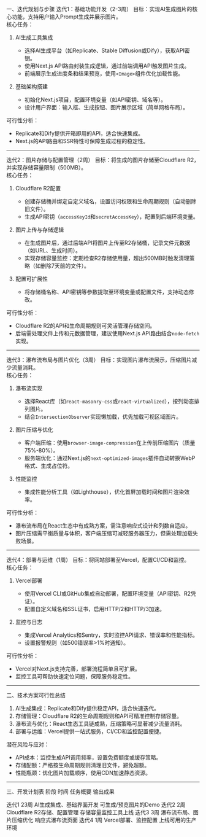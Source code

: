 一、迭代规划与步骤
 迭代1：基础功能开发（2-3周）
目标：实现AI生成图片的核心功能，支持用户输入Prompt生成并展示图片。  
核心任务：  
1. AI生成工具集成  
   - 选择AI生成平台（如Replicate、Stable Diffusion或Dify），获取API密钥。  
   - 使用Next.js API路由封装生成逻辑，通过前端调用API触发图片生成。  
   - 前端展示生成进度条和结果预览，使用`<Image>`组件优化加载性能。  

2. 基础架构搭建  
   - 初始化Next.js项目，配置环境变量（如API密钥、域名等）。  
   - 设计用户界面：输入框、生成按钮、图片展示区域（简单网格布局）。  

可行性分析：  
- Replicate和Dify提供开箱即用的API，适合快速集成。  
- Next.js的API路由和SSR特性可保障生成过程的稳定性。  

---

 迭代2：图片存储与配置管理（2周）
目标：将生成的图片存储至Cloudflare R2，并实现存储容量限制（500MB）。  
核心任务：  
1. Cloudflare R2配置  
   - 创建存储桶并绑定自定义域名，设置访问权限和生命周期规则（自动删除旧文件）。  
   - 生成API密钥（`accessKeyId`和`secretAccessKey`），配置到后端环境变量。  

2. 图片上传与存储逻辑  
   - 在生成图片后，通过后端API将图片上传至R2存储桶，记录文件元数据（如URL、生成时间）。  
   - 实现存储容量监控：定期检查R2存储使用量，超出500MB时触发清理策略（如删除7天前的文件）。  

3. 配置可扩展性  
   - 将存储桶名称、API密钥等参数提取至环境变量或配置文件，支持动态修改。  

可行性分析：  
- Cloudflare R2的API和生命周期规则可灵活管理存储空间。  
- 后端需处理文件上传和元数据管理，建议使用Next.js API路由结合`node-fetch`实现。  

---

 迭代3：瀑布流布局与图片优化（3周）
目标：实现图片瀑布流展示，压缩图片减少流量消耗。  
核心任务：  
1. 瀑布流实现  
   - 选择React库（如`react-masonry-css`或`react-virtualized`），按列动态排列图片。  
   - 结合`IntersectionObserver`实现懒加载，优先加载可视区域图片。  

2. 图片压缩与优化  
   - 客户端压缩：使用`browser-image-compression`在上传前压缩图片（质量75%-80%）。  
   - 服务端优化：通过Next.js的`next-optimized-images`插件自动转换WebP格式、生成占位符。  

3. 性能监控  
   - 集成性能分析工具（如Lighthouse），优化首屏加载时间和图片渲染效率。  

可行性分析：  
- 瀑布流布局在React生态中有成熟方案，需注意响应式设计和列数自适应。  
- 图片压缩需平衡质量与体积，客户端压缩可减轻服务器压力，但需处理加载失败场景。  

---

 迭代4：部署与运维（1周）
目标：将网站部署至Vercel，配置CI/CD和监控。  
核心任务：  
1. Vercel部署  
   - 使用Vercel CLI或GitHub集成自动部署，配置环境变量（API密钥、R2凭证）。  
   - 配置自定义域名和SSL证书，启用HTTP/2和HTTP/3加速。  

2. 监控与日志  
   - 集成Vercel Analytics和Sentry，实时监控API请求、错误率和性能指标。  
   - 设置报警规则（如500错误率>1%时通知）。  

可行性分析：  
- Vercel对Next.js支持完善，部署流程简单且可扩展。  
- 监控工具可帮助快速定位问题，保障服务稳定性。  

---

 二、技术方案可行性总结
1. AI生成集成：Replicate和Dify提供稳定API，适合快速迭代。  
2. 存储管理：Cloudflare R2的生命周期规则和API可精准控制存储容量。  
3. 瀑布流与优化：React生态工具链成熟，压缩策略可显著减少流量消耗。  
4. 部署与运维：Vercel提供一站式服务，CI/CD和监控配置便捷。  

潜在风险与应对：  
- API成本：监控生成API调用频率，设置免费额度或缓存策略。  
- 存储配额：严格按生命周期规则清理旧文件，避免超额。  
- 性能瓶颈：优化图片加载顺序，使用CDN加速静态资源。  

---

 三、开发计划表
 阶段  时间  任务概要  输出成果 

 迭代1  23周  AI生成集成、基础界面开发  可生成/预览图片的Demo 
 迭代2  2周  Cloudflare R2存储、配置管理  存储容量监控工具上线 
 迭代3  3周  瀑布流布局、图片压缩优化  响应式瀑布流页面 
 迭代4  1周  Vercel部署、监控配置  上线可用的生产环境 
